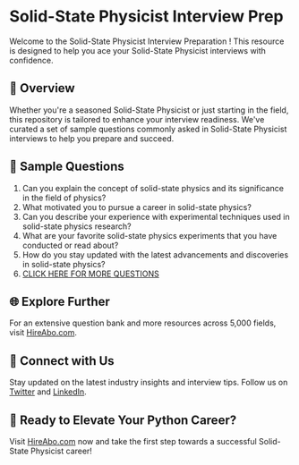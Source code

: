 # Solid-State Physicist Interview Prep

Welcome to the Solid-State Physicist Interview Preparation ! This resource is designed to help you ace your Solid-State Physicist interviews with confidence.

## 🚀 Overview

Whether you're a seasoned Solid-State Physicist or just starting in the field, this repository is tailored to enhance your interview readiness. We've curated a set of sample questions commonly asked in Solid-State Physicist interviews to help you prepare and succeed.

## 📝 Sample Questions

1. Can you explain the concept of solid-state physics and its significance in the field of physics?
2. What motivated you to pursue a career in solid-state physics?
3. Can you describe your experience with experimental techniques used in solid-state physics research?
4. What are your favorite solid-state physics experiments that you have conducted or read about?
5. How do you stay updated with the latest advancements and discoveries in solid-state physics?
6. [CLICK HERE FOR MORE QUESTIONS](https://hireabo.com/job/5_0_12/SolidState%20Physicist)

## 🌐 Explore Further

For an extensive question bank and more resources across 5,000 fields, visit [HireAbo.com](https://www.hireabo.com).

## 📱 Connect with Us

Stay updated on the latest industry insights and interview tips. Follow us on [Twitter](https://twitter.com/hireabo) and [LinkedIn](https://www.linkedin.com/in/hire-abo-3609972a8/).

## 🚀 Ready to Elevate Your Python Career?

Visit [HireAbo.com](https://www.hireabo.com) now and take the first step towards a successful Solid-State Physicist career!